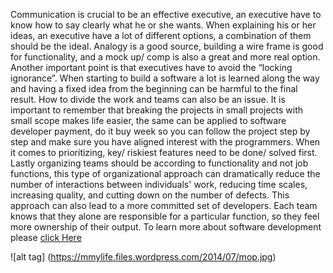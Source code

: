 Communication is crucial to be an effective executive, an executive have to know how to say clearly what he or she wants. When explaining his or her ideas, an executive have a lot of different options, a combination of them should be the ideal. Analogy is a good source, building a wire frame is good for functionality, and a mock up/ comp is also a great and more real option. 
Another important point is that executives have to avoid the “locking ignorance”. When starting to build a software a lot is learned along the way and having a fixed idea from the beginning can be harmful to the final result. 
How to divide the work and teams can also be an issue. It is important to remember that breaking the projects in small projects with small scope makes life easier, the same can be applied to software developer payment, do it buy week so you can follow the project step by step and make sure you have aligned interest with the programmers. When it comes to prioritizing, key/ riskiest features need to be done/ solved first. Lastly organizing teams should be according to functionality and not job functions, this type of organizational approach can dramatically reduce the number of interactions between individuals' work, reducing time scales, increasing quality, and cutting down on the number of defects. This approach can also lead to a more committed set of developers. Each team knows that they alone are responsible for a particular function, so they feel more ownership of their output.
To learn more about software development please 
[click Here](https://en.wikipedia.org/wiki/Software_development_process)


![alt tag] (https://mmylife.files.wordpress.com/2014/07/mop.jpg)




